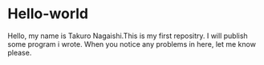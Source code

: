 # Hello-world
Hello, my name is Takuro Nagaishi.This is my first repositry.
I will publish some program i wrote. When you notice any problems in here, let me know please.

